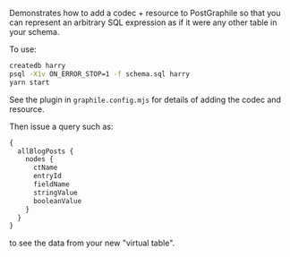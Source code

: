 Demonstrates how to add a codec + resource to PostGraphile so that you can
represent an arbitrary SQL expression as if it were any other table in your
schema.

To use:

```bash
createdb harry
psql -X1v ON_ERROR_STOP=1 -f schema.sql harry
yarn start
```

See the plugin in `graphile.config.mjs` for details of adding the codec and
resource.

Then issue a query such as:

```graphql
{
  allBlogPosts {
    nodes {
      ctName
      entryId
      fieldName
      stringValue
      booleanValue
    }
  }
}
```

to see the data from your new "virtual table".
